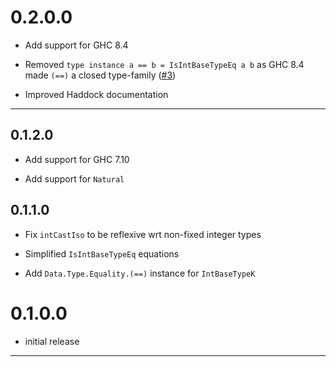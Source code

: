 # 0.2.0.0

  - Add support for GHC 8.4

  - Removed `type instance a == b = IsIntBaseTypeEq a b` as GHC 8.4 made `(==)` a closed type-family ([#3](https://github.com/hvr/int-cast/issues/3))

  - Improved Haddock documentation

----

## 0.1.2.0

  - Add support for GHC 7.10

  - Add support for `Natural`

## 0.1.1.0

  * Fix `intCastIso` to be reflexive wrt non-fixed integer types

  * Simplified `IsIntBaseTypeEq` equations

  * Add `Data.Type.Equality.(==)` instance for `IntBaseTypeK`

# 0.1.0.0

  * initial release

----

